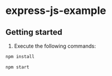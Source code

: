# express-js-example

## Getting started

1. Execute the following commands:

```sh
npm install
```

```sh
npm start
```